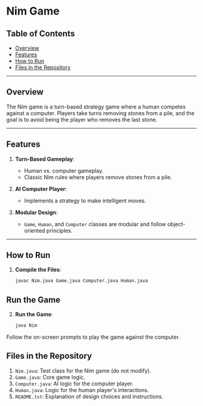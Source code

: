 # Nim Game


## Table of Contents
- [Overview](#overview)
- [Features](#features)
- [How to Run](#how-to-run)
- [Files in the Repository](#files-in-the-repository)

---

## Overview

The Nim game is a turn-based strategy game where a human competes against a computer. Players take turns removing stones from a pile, and the goal is to avoid being the player who removes the last stone.

---

## Features

1. **Turn-Based Gameplay**:
   - Human vs. computer gameplay.
   - Classic Nim rules where players remove stones from a pile.

2. **AI Computer Player**:
   - Implements a strategy to make intelligent moves.

3. **Modular Design**:
   - `Game`, `Human`, and `Computer` classes are modular and follow object-oriented principles.

---

## How to Run

1. **Compile the Files**:
   ```bash
   javac Nim.java Game.java Computer.java Human.java
## Run the Game

2. **Run the Game**:
   ```bash
   java Nim
Follow the on-screen prompts to play the game against the computer.

## Files in the Repository

1. `Nim.java`: Test class for the Nim game (do not modify).
2. `Game.java`: Core game logic.
3. `Computer.java`: AI logic for the computer player.
4. `Human.java`: Logic for the human player's interactions.
5. `README.txt`: Explanation of design choices and instructions.
